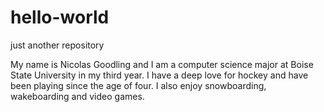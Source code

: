 # hello-world
just another repository

My name is Nicolas Goodling and I am a computer science major at Boise State University in my third year. 
I have a deep love for hockey and have been playing since the age of four. I also enjoy snowboarding, wakeboarding and
video games.
